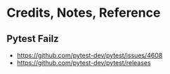 # Credits, Notes, Reference

## Pytest Failz

  + https://github.com/pytest-dev/pytest/issues/4608
  + https://github.com/pytest-dev/pytest/releases

